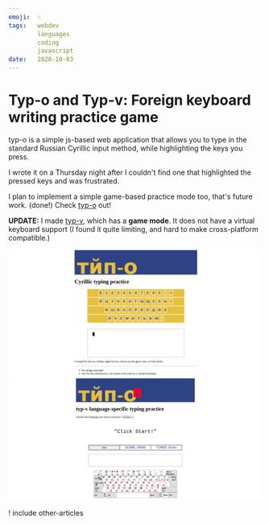 ```yaml
---
emoji:  🀄️
tags:   webdev
        languages
        coding
        javascript
date:   2020-10-03
---
```


# Typ-o and Typ-v: Foreign keyboard writing practice game

typ-o is a simple js-based web application that allows you to type in the standard Russian Cyrillic input method, while highlighting the keys you press.

I wrote it on a Thursday night after I couldn't find one that highlighted the pressed keys and was frustrated.

I plan to implement a simple game-based practice mode too, that's future work. (done!) Check [typ-o](/misc/web/old-projects/typ-o.html) out!

**UPDATE:** I made [typ-v](/misc/web/old-projects/typ-v.html), which has a **game mode**. It does not have a virtual keyboard support (I found it quite limiting, and hard to make cross-platform compatible.)

![typ-o preview](/static/img/projects/typ-o.png "typ-o preview")
![typ-v preview](/static/img/projects/typ-v.png "typ-v preview")

! include other-articles